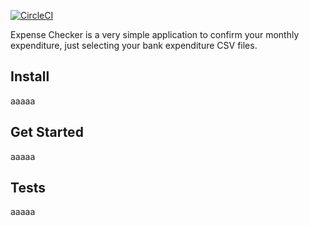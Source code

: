 [![CircleCI](https://circleci.com/gh/syusyu/expense-checker/tree/master.svg?style=svg)](https://circleci.com/gh/syusyu/expense-checker/tree/master)

Expense Checker is a very simple application to confirm your monthly expenditure, just selecting
your bank expenditure CSV files.


Install
-----------
aaaaa

Get Started
-----------
aaaaa


Tests
-----------
aaaaa

